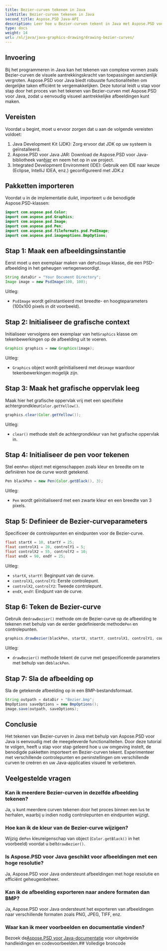 ```yaml
---
title: Bezier-curven tekenen in Java
linktitle: Bezier-curven tekenen in Java
second_title: Aspose.PSD Java-API
description: Leer hoe u Bezier-curven tekent in Java met Aspose.PSD voor Java. Volg onze stapsgewijze handleiding met codevoorbeelden.
type: docs
weight: 14
url: /nl/java/java-graphics-drawing/drawing-bezier-curves/
---
```

## Invoering
Bij het programmeren in Java kan het tekenen van complexe vormen zoals Bezier-curven de visuele aantrekkingskracht van toepassingen aanzienlijk vergroten. Aspose.PSD voor Java biedt robuuste functionaliteiten om dergelijke taken efficiënt te vergemakkelijken. Deze tutorial leidt u stap voor stap door het proces van het tekenen van Bezier-curven met Aspose.PSD voor Java, zodat u eenvoudig visueel aantrekkelijke afbeeldingen kunt maken.
## Vereisten
Voordat u begint, moet u ervoor zorgen dat u aan de volgende vereisten voldoet:
1. Java Development Kit (JDK): Zorg ervoor dat JDK op uw systeem is geïnstalleerd.
2.  Aspose.PSD voor Java JAR: Download de Aspose.PSD voor Java-bibliotheek van[hier](https://releases.aspose.com/psd/java/) en neem het op in uw project.
3. Integrated Development Environment (IDE): Gebruik een IDE naar keuze (Eclipse, IntelliJ IDEA, enz.) geconfigureerd met JDK.z
## Pakketten importeren
Voordat u in de implementatie duikt, importeert u de benodigde Aspose.PSD-klassen:
```java
import com.aspose.psd.Color;
import com.aspose.psd.Graphics;
import com.aspose.psd.Image;
import com.aspose.psd.Pen;
import com.aspose.psd.fileformats.psd.PsdImage;
import com.aspose.psd.imageoptions.BmpOptions;
```
## Stap 1: Maak een afbeeldingsinstantie
 Eerst moet u een exemplaar maken van de`PsdImage` klasse, die een PSD-afbeelding in het geheugen vertegenwoordigt.
```java
String dataDir = "Your Document Directory";
Image image = new PsdImage(100, 100);
```
Uitleg:
- `PsdImage` wordt geïnstantieerd met breedte- en hoogteparameters (100x100 pixels in dit voorbeeld).
## Stap 2: Initialiseer de grafische context
 Initialiseer vervolgens een exemplaar van het`Graphics` klasse om tekenbewerkingen op de afbeelding uit te voeren.
```java
Graphics graphics = new Graphics(image);
```
Uitleg:
- `Graphics` object wordt geïnitialiseerd met de`image` waardoor tekenbewerkingen mogelijk zijn.
## Stap 3: Maak het grafische oppervlak leeg
Maak hier het grafische oppervlak vrij met een specifieke achtergrondkleur`Color.getYellow()`.
```java
graphics.clear(Color.getYellow());
```
Uitleg:
- `clear()` methode stelt de achtergrondkleur van het grafische oppervlak in.
## Stap 4: Initialiseer de pen voor tekenen
 Stel een`Pen` object met eigenschappen zoals kleur en breedte om te definiëren hoe de curve wordt getekend.
```java
Pen blackPen = new Pen(Color.getBlack(), 3);
```
Uitleg:
- `Pen` wordt geïnitialiseerd met een zwarte kleur en een breedte van 3 pixels.
## Stap 5: Definieer de Bezier-curveparameters
Specificeer de controlepunten en eindpunten voor de Bezier-curve.
```java
float startX = 10, startY = 25;
float controlX1 = 20, controlY1 = 5;
float controlX2 = 55, controlY2 = 10;
float endX = 90, endY = 25;
```
Uitleg:
- `startX`, `startY`: Beginpunt van de curve.
- `controlX1`, `controlY1`: Eerste controlepunt.
- `controlX2`, `controlY2`: Tweede controlepunt.
- `endX`, `endY`: Eindpunt van de curve.
## Stap 6: Teken de Bezier-curve
 Gebruik de`drawBezier()` methode om de Bezier-curve op de afbeelding te tekenen met behulp van de eerder gedefinieerde methode`Pen` en controlepunten.
```java
graphics.drawBezier(blackPen, startX, startY, controlX1, controlY1, controlX2, controlY2, endX, endY);
```
Uitleg:
- `drawBezier()` methode tekent de curve met gespecificeerde parameters met behulp van de`blackPen`.
## Stap 7: Sla de afbeelding op
Sla de getekende afbeelding op in een BMP-bestandsformaat.
```java
String outpath = dataDir + "Bezier.bmp";
BmpOptions saveOptions = new BmpOptions();
image.save(outpath, saveOptions);
```
## Conclusie
Het tekenen van Bezier-curven in Java met behulp van Aspose.PSD voor Java is eenvoudig met de meegeleverde functionaliteiten. Door deze tutorial te volgen, heeft u stap voor stap geleerd hoe u uw omgeving instelt, de benodigde pakketten importeert en Bezier-curven tekent. Experimenteer met verschillende controlepunten en peninstellingen om verschillende curven te creëren en uw Java-applicaties visueel te verbeteren.
## Veelgestelde vragen
### Kan ik meerdere Bezier-curven in dezelfde afbeelding tekenen?
Ja, u kunt meerdere curven tekenen door het proces binnen een lus te herhalen, waarbij u indien nodig controlepunten en eindpunten wijzigt.
### Hoe kan ik de kleur van de Bezier-curve wijzigen?
 Wijzig de`Pen` kleureigenschap van object (`Color.getBlack()` in het voorbeeld) voordat u belt`drawBezier()`.
### Is Aspose.PSD voor Java geschikt voor afbeeldingen met een hoge resolutie?
Ja, Aspose.PSD voor Java ondersteunt afbeeldingen met hoge resolutie en efficiënt geheugenbeheer.
### Kan ik de afbeelding exporteren naar andere formaten dan BMP?
Ja, Aspose.PSD voor Java ondersteunt het exporteren van afbeeldingen naar verschillende formaten zoals PNG, JPEG, TIFF, enz.
### Waar kan ik meer voorbeelden en documentatie vinden?
 Bezoek de[Aspose.PSD voor Java-documentatie](https://reference.aspose.com/psd/java/) voor uitgebreide handleidingen en codevoorbeelden.## Volledige broncode